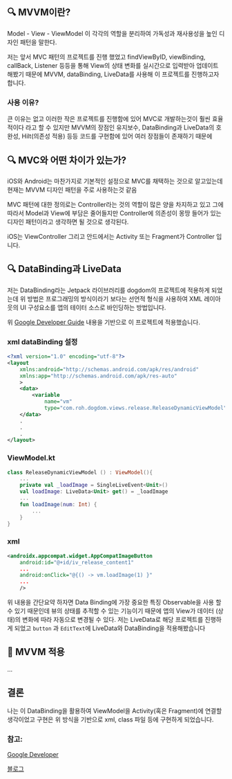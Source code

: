 ## 🔍 MVVM이란?

Model - View - ViewModel 이 각각의 역할을 분리하여 가독성과 재사용성을 높인 디자인 패턴을 말한다.

저는 앞서 MVC 패턴의 프로젝트를 진행 했었고 findViewByID, viewBinding, callBack, Listener 등등을 통해 
View의 상태 변화를 실시간으로 입력받아 업데이트 해봤기 때문에 MVVM, dataBinding, LiveData를 사용해 이 프로젝트를 진행하고자 합니다.

### 사용 이유?
큰 이유는 없고 이러한 작은 프로젝트를 진행함에 있어 MVC로 개발하는것이 훨씬 효율적이다 라고 할 수 있지만 MVVM의 장점인 유지보수, DataBinding과 LiveData의 호완성, Hilt(의존성 적용) 등등 코드를 구현함에 있어 여러 장점들이 존재하기 때문에 

## 🔍 MVC와 어떤 차이가 있는가?

iOS와 Android는 마찬가지로 기본적인 설정으로 MVC를 채택하는 것으로 알고있는데 현재는 MVVM 디자인 패턴을 주로 사용하는것 같음

MVC 패턴에 대한 정의로는 Controller라는 것의 역할이 많은 양을 차지하고 있고 그에 따라서 Model과 View에 부담은 줄어들지만 Controller에 의존성이 몽땅 들어가 있는 디자인 패턴이라고 생각하면 될 것으로 생각된다.

iOS는 ViewController 그리고 안드에서는 Activity 또는 Fragment가 Controller 입니다.

## 🔍 DataBinding과 LiveData 

저는 DataBinding라는 Jetpack 라이브러리를 dogdom의 프로젝트에 적용하게 되었는데
위 방법은 프로그래밍의 방식이라기 보다는 선언적 형식을 사용하여 XML 레이아웃의 UI 구성요소를 앱의 테이터 소스로 바인딩하는 방법입니다.

위 [Google Developer Guide](https://developer.android.com/topic/libraries/data-binding?hl=ko) 내용을 기반으로 이 프로젝트에 적용했습니다.

### xml dataBinding 설정
```xml
<?xml version="1.0" encoding="utf-8"?>
<layout
    xmlns:android="http://schemas.android.com/apk/res/android"
    xmlns:app="http://schemas.android.com/apk/res-auto"
    >
    <data>
        <variable
            name="vm"
            type="com.roh.dogdom.views.release.ReleaseDynamicViewModel" />
    </data>
    .
    .
    .
</layout>
```

### ViewModel.kt
``` kotlin
class ReleaseDynamicViewModel () : ViewModel(){
    ...
    private val _loadImage = SingleLiveEvent<Unit>()
    val loadImage: LiveData<Unit> get() = _loadImage
    ...
    fun loadImage(num: Int) {
        ...
    }
}
```

### xml
```xml
<androidx.appcompat.widget.AppCompatImageButton
    android:id="@+id/iv_release_content1"
    ...
    android:onClick="@{() -> vm.loadImage(1) }"
    ...
    />

```

위 내용을 간단요약 하자면 Data Binding에 가장 중요한 특징 Observable을 사용 할 수 있기 때문인데 뷰의 상태를 추적할 수 있는 기능이기 때문에 앱의 View가 데이터 (상태)의 변화에 따라 자동으로 변경될 수 있다.
저는 LiveData로 해당 프로젝트를 진행하게 되었고 `button` 과 `EditText`에 LiveData와 DataBinding을 적용해봤습니다

## 📮 MVVM 적용
...

## 결론
나는 이 DataBinding을 활용하여 ViewModel을 Activity(혹은 Fragment)에 연결할 생각이었고 구현은 위 방식을 기반으로 xml, class 파일 등에 구현하게 되었습니다.


### 참고:
[Google Developer](https://developer.android.com/topic/libraries/data-binding?hl=ko)

[블로그](https://medium.com/androiddevelopers/android-data-binding-library-from-observable-fields-to-livedata-in-two-steps-690a384218f2)
